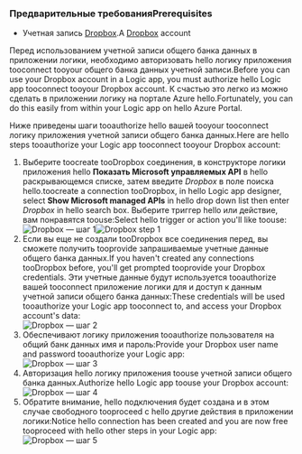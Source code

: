 ### <a name="prerequisites"></a><span data-ttu-id="21da9-101">Предварительные требования</span><span class="sxs-lookup"><span data-stu-id="21da9-101">Prerequisites</span></span>
* <span data-ttu-id="21da9-102">Учетная запись [Dropbox](https://www.Dropbox.com/).</span><span class="sxs-lookup"><span data-stu-id="21da9-102">A [Dropbox](https://www.Dropbox.com/) account</span></span> 

<span data-ttu-id="21da9-103">Перед использованием учетной записи общего банка данных в приложении логики, необходимо авторизовать hello логику приложения tooconnect tooyour общего банка данных учетной записи.</span><span class="sxs-lookup"><span data-stu-id="21da9-103">Before you can use your Dropbox account in a Logic app, you must authorize hello Logic app tooconnect tooyour Dropbox account.</span></span> <span data-ttu-id="21da9-104">К счастью это легко из можно сделать в приложении логику на портале Azure hello.</span><span class="sxs-lookup"><span data-stu-id="21da9-104">Fortunately, you can do this easily from within your Logic app on hello Azure Portal.</span></span> 

<span data-ttu-id="21da9-105">Ниже приведены шаги tooauthorize hello вашей tooyour tooconnect логику приложения учетной записи общего банка данных.</span><span class="sxs-lookup"><span data-stu-id="21da9-105">Here are hello steps tooauthorize your Logic app tooconnect tooyour Dropbox account:</span></span>

1. <span data-ttu-id="21da9-106">Выберите toocreate tooDropbox соединения, в конструкторе логики приложения hello **Показать Microsoft управляемых API** в hello раскрывающемся списке, затем введите *Dropbox* в поле поиска hello.</span><span class="sxs-lookup"><span data-stu-id="21da9-106">toocreate a connection tooDropbox, in hello Logic app designer, select **Show Microsoft managed APIs** in hello drop down list then enter *Dropbox* in hello search box.</span></span> <span data-ttu-id="21da9-107">Выберите триггер hello или действие, вам понравятся toouse:</span><span class="sxs-lookup"><span data-stu-id="21da9-107">Select hello trigger or action you'll like toouse:</span></span>  
   <span data-ttu-id="21da9-108">![Dropbox — шаг 1](./media/connectors-create-api-dropbox/dropbox-1.png)</span><span class="sxs-lookup"><span data-stu-id="21da9-108">![Dropbox step 1](./media/connectors-create-api-dropbox/dropbox-1.png)</span></span>
2. <span data-ttu-id="21da9-109">Если вы еще не создали tooDropbox все соединения перед, вы сможете получить tooprovide запрашиваемые учетные данные общего банка данных.</span><span class="sxs-lookup"><span data-stu-id="21da9-109">If you haven't created any connections tooDropbox before, you'll get prompted tooprovide your Dropbox credentials.</span></span> <span data-ttu-id="21da9-110">Эти учетные данные будут используется tooauthorize вашей tooconnect приложение логики для и доступ к данным учетной записи общего банка данных:</span><span class="sxs-lookup"><span data-stu-id="21da9-110">These credentials will be used tooauthorize your Logic app tooconnect to, and access your Dropbox account's data:</span></span>  
   ![Dropbox — шаг 2](./media/connectors-create-api-dropbox/dropbox-2.png)
3. <span data-ttu-id="21da9-112">Обеспечивают логику приложения tooauthorize пользователя на общий банк данных имя и пароль:</span><span class="sxs-lookup"><span data-stu-id="21da9-112">Provide your Dropbox user name and password tooauthorize your Logic app:</span></span>  
   ![Dropbox — шаг 3](./media/connectors-create-api-dropbox/dropbox-3.png)   
4. <span data-ttu-id="21da9-114">Авторизация hello логику приложения toouse учетной записи общего банка данных.</span><span class="sxs-lookup"><span data-stu-id="21da9-114">Authorize hello Logic app toouse your Dropbox account:</span></span>  
   ![Dropbox — шаг 4](./media/connectors-create-api-dropbox/dropbox-4.png)
5. <span data-ttu-id="21da9-116">Обратите внимание, hello подключения будет создана и в этом случае свободного tooproceed с hello другие действия в приложении логики:</span><span class="sxs-lookup"><span data-stu-id="21da9-116">Notice hello connection has been created and you are now free tooproceed with hello other steps in your Logic app:</span></span>  
   ![Dropbox — шаг 5](./media/connectors-create-api-dropbox/dropbox-5.png)   

